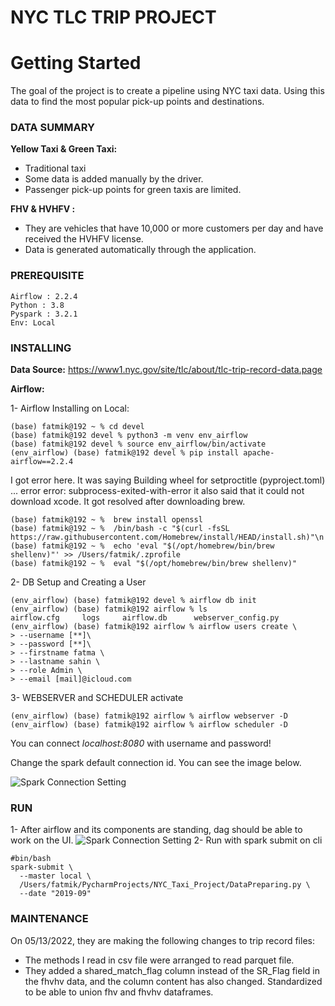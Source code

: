 # NYC TLC TRIP PROJECT

# Getting Started
The goal of the project is to create a pipeline using NYC taxi data. Using this data to find the most popular pick-up points and destinations.
### DATA SUMMARY

**Yellow Taxi & Green Taxi:**
- Traditional taxi
- Some data is added manually by the driver.
- Passenger pick-up points for green taxis are limited.

**FHV & HVHFV :**
- They are vehicles that have 10,000 or more customers per day and have received the HVHFV license.
- Data is generated automatically through the application.

### PREREQUISITE
```
Airflow : 2.2.4
Python : 3.8
Pyspark : 3.2.1
Env: Local
```

### INSTALLING
**Data Source:** 
https://www1.nyc.gov/site/tlc/about/tlc-trip-record-data.page

**Airflow:**

1- Airflow Installing on Local:
```
(base) fatmik@192 ~ % cd devel
(base) fatmik@192 devel % python3 -m venv env_airflow
(base) fatmik@192 devel % source env_airflow/bin/activate
(env_airflow) (base) fatmik@192 devel % pip install apache-airflow==2.2.4
```
I got error here. It was saying Building wheel for setproctitle (pyproject.toml) ... error error: subprocess-exited-with-error
it also said that it could not download xcode. It got resolved after downloading brew.

```
(base) fatmik@192 ~ %  brew install openssl
(base) fatmik@192 ~ %  /bin/bash -c "$(curl -fsSL https://raw.githubusercontent.com/Homebrew/install/HEAD/install.sh)"\n
(base) fatmik@192 ~ %  echo 'eval "$(/opt/homebrew/bin/brew shellenv)"' >> /Users/fatmik/.zprofile
(base) fatmik@192 ~ %  eval "$(/opt/homebrew/bin/brew shellenv)"
```
2- DB Setup and Creating a User

```
(env_airflow) (base) fatmik@192 devel % airflow db init
(env_airflow) (base) fatmik@192 airflow % ls
airflow.cfg     logs     airflow.db      webserver_config.py
(env_airflow) (base) fatmik@192 airflow % airflow users create \
> --username [**]\
> --password [**]\
> --firstname fatma \
> --lastname sahin \
> --role Admin \
> --email [mail]@icloud.com
```

3- WEBSERVER and SCHEDULER activate
```
(env_airflow) (base) fatmik@192 airflow % airflow webserver -D
(env_airflow) (base) fatmik@192 airflow % airflow scheduler -D
```

You can connect _localhost:8080_ with username and password! 


Change the spark default connection id. You can see the image below.

![Spark Connection Setting](https://github.com/fatmshn/NYC_Taxi_Project/blob/master/image/spark_connection.png)

### RUN
1- After airflow and its components are standing, dag should be able to work on the UI.
![Spark Connection Setting](https://github.com/fatmshn/NYC_Taxi_Project/blob/master/image/dag.png)
2- Run with spark submit on cli
```
#bin/bash
spark-submit \
  --master local \
  /Users/fatmik/PycharmProjects/NYC_Taxi_Project/DataPreparing.py \
  --date "2019-09"
```


### MAINTENANCE
On 05/13/2022, they are making the following changes to trip record files:
- The methods I read in csv file were arranged to read parquet file.
- They added a shared_match_flag column instead of the SR_Flag field in the fhvhv data, and the column content has also changed. Standardized to be able to union fhv and fhvhv dataframes.





